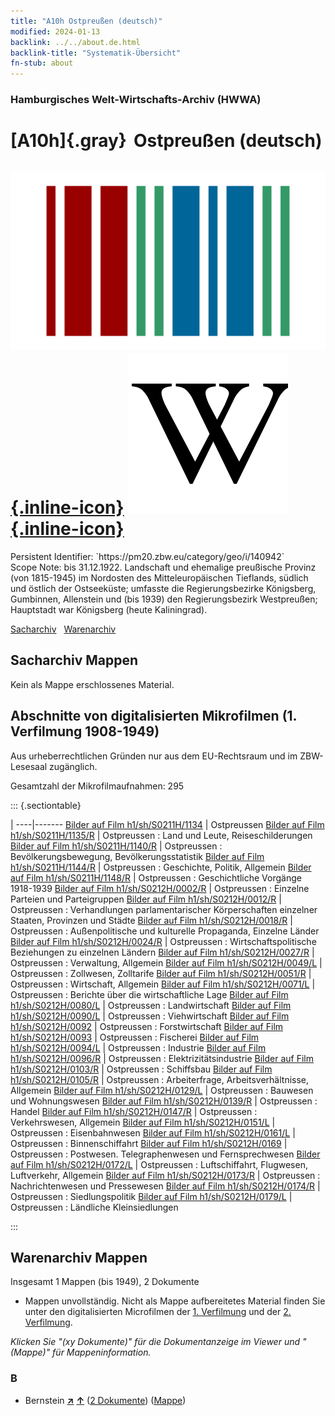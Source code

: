 ```yaml
---
title: "A10h Ostpreußen (deutsch)"
modified: 2024-01-13
backlink: ../../about.de.html
backlink-title: "Systematik-Übersicht"
fn-stub: about
---
```


### Hamburgisches Welt-Wirtschafts-Archiv (HWWA)

# [A10h]{.gray}&#8201; Ostpreußen (deutsch) &#160; [![Wikidata](/images/Wikidata-logo.svg "Wikidata"){.inline-icon}](http://www.wikidata.org/entity/Q103801) [![Wikipedia](/images/Wikipedia-W.svg "Wikipedia"){.inline-icon}](https://de.wikipedia.org/wiki/Ostpreu%C3%9Fen)

<div class="hint">Persistent Identifier: `https://pm20.zbw.eu/category/geo/i/140942`</div>

<div class="hint">
Scope Note: bis 31.12.1922. Landschaft und ehemalige preußische Provinz (von 1815-1945) im Nordosten des Mitteleuropäischen Tieflands, südlich und östlich der Ostseeküste; umfasste die Regierungsbezirke Königsberg, Gumbinnen, Allenstein und (bis 1939) den Regierungsbezirk Westpreußen; Hauptstadt war Königsberg (heute Kaliningrad).
</div>


[Sacharchiv](#sacharchiv-mappen) &#160; [Warenarchiv](#warenarchiv-mappen)





## Sacharchiv Mappen








Kein als Mappe erschlossenes Material.



<a id="filmsections" />

## Abschnitte von digitalisierten Mikrofilmen (1. Verfilmung 1908-1949)

<p>Aus urheberrechtlichen Gründen nur aus dem EU-Rechtsraum und im ZBW-Lesesaal zugänglich.</p>


<p>Gesamtzahl der Mikrofilmaufnahmen: 295</p>





::: {.sectiontable}

 | 
----|-------
<a class="btn" href="https://pm20.zbw.eu/film/h1/sh/S0211H/1134" rel="nofollow">Bilder auf Film h1/sh/S0211H/1134</a> | Ostpreussen
<a class="btn" href="https://pm20.zbw.eu/film/h1/sh/S0211H/1135/R" rel="nofollow">Bilder auf Film h1/sh/S0211H/1135/R</a> | Ostpreussen : Land und Leute, Reiseschilderungen
<a class="btn" href="https://pm20.zbw.eu/film/h1/sh/S0211H/1140/R" rel="nofollow">Bilder auf Film h1/sh/S0211H/1140/R</a> | Ostpreussen : Bevölkerungsbewegung, Bevölkerungsstatistik
<a class="btn" href="https://pm20.zbw.eu/film/h1/sh/S0211H/1144/R" rel="nofollow">Bilder auf Film h1/sh/S0211H/1144/R</a> | Ostpreussen : Geschichte, Politik, Allgemein
<a class="btn" href="https://pm20.zbw.eu/film/h1/sh/S0211H/1148/R" rel="nofollow">Bilder auf Film h1/sh/S0211H/1148/R</a> | Ostpreussen : Geschichtliche Vorgänge 1918-1939
<a class="btn" href="https://pm20.zbw.eu/film/h1/sh/S0212H/0002/R" rel="nofollow">Bilder auf Film h1/sh/S0212H/0002/R</a> | Ostpreussen : Einzelne Parteien und Parteigruppen
<a class="btn" href="https://pm20.zbw.eu/film/h1/sh/S0212H/0012/R" rel="nofollow">Bilder auf Film h1/sh/S0212H/0012/R</a> | Ostpreussen : Verhandlungen parlamentarischer Körperschaften einzelner Staaten, Provinzen und Städte
<a class="btn" href="https://pm20.zbw.eu/film/h1/sh/S0212H/0018/R" rel="nofollow">Bilder auf Film h1/sh/S0212H/0018/R</a> | Ostpreussen : Außenpolitische und kulturelle Propaganda, Einzelne Länder
<a class="btn" href="https://pm20.zbw.eu/film/h1/sh/S0212H/0024/R" rel="nofollow">Bilder auf Film h1/sh/S0212H/0024/R</a> | Ostpreussen : Wirtschaftspolitische Beziehungen zu einzelnen Ländern
<a class="btn" href="https://pm20.zbw.eu/film/h1/sh/S0212H/0027/R" rel="nofollow">Bilder auf Film h1/sh/S0212H/0027/R</a> | Ostpreussen : Verwaltung, Allgemein
<a class="btn" href="https://pm20.zbw.eu/film/h1/sh/S0212H/0049/L" rel="nofollow">Bilder auf Film h1/sh/S0212H/0049/L</a> | Ostpreussen : Zollwesen, Zolltarife
<a class="btn" href="https://pm20.zbw.eu/film/h1/sh/S0212H/0051/R" rel="nofollow">Bilder auf Film h1/sh/S0212H/0051/R</a> | Ostpreussen : Wirtschaft, Allgemein
<a class="btn" href="https://pm20.zbw.eu/film/h1/sh/S0212H/0071/L" rel="nofollow">Bilder auf Film h1/sh/S0212H/0071/L</a> | Ostpreussen : Berichte über die wirtschaftliche Lage
<a class="btn" href="https://pm20.zbw.eu/film/h1/sh/S0212H/0080/L" rel="nofollow">Bilder auf Film h1/sh/S0212H/0080/L</a> | Ostpreussen : Landwirtschaft
<a class="btn" href="https://pm20.zbw.eu/film/h1/sh/S0212H/0090/L" rel="nofollow">Bilder auf Film h1/sh/S0212H/0090/L</a> | Ostpreussen : Viehwirtschaft
<a class="btn" href="https://pm20.zbw.eu/film/h1/sh/S0212H/0092" rel="nofollow">Bilder auf Film h1/sh/S0212H/0092</a> | Ostpreussen : Forstwirtschaft
<a class="btn" href="https://pm20.zbw.eu/film/h1/sh/S0212H/0093" rel="nofollow">Bilder auf Film h1/sh/S0212H/0093</a> | Ostpreussen : Fischerei
<a class="btn" href="https://pm20.zbw.eu/film/h1/sh/S0212H/0094/L" rel="nofollow">Bilder auf Film h1/sh/S0212H/0094/L</a> | Ostpreussen : Industrie
<a class="btn" href="https://pm20.zbw.eu/film/h1/sh/S0212H/0096/R" rel="nofollow">Bilder auf Film h1/sh/S0212H/0096/R</a> | Ostpreussen : Elektrizitätsindustrie
<a class="btn" href="https://pm20.zbw.eu/film/h1/sh/S0212H/0103/R" rel="nofollow">Bilder auf Film h1/sh/S0212H/0103/R</a> | Ostpreussen : Schiffsbau
<a class="btn" href="https://pm20.zbw.eu/film/h1/sh/S0212H/0105/R" rel="nofollow">Bilder auf Film h1/sh/S0212H/0105/R</a> | Ostpreussen : Arbeiterfrage, Arbeitsverhältnisse, Allgemein
<a class="btn" href="https://pm20.zbw.eu/film/h1/sh/S0212H/0129/L" rel="nofollow">Bilder auf Film h1/sh/S0212H/0129/L</a> | Ostpreussen : Bauwesen und Wohnungswesen
<a class="btn" href="https://pm20.zbw.eu/film/h1/sh/S0212H/0139/R" rel="nofollow">Bilder auf Film h1/sh/S0212H/0139/R</a> | Ostpreussen : Handel
<a class="btn" href="https://pm20.zbw.eu/film/h1/sh/S0212H/0147/R" rel="nofollow">Bilder auf Film h1/sh/S0212H/0147/R</a> | Ostpreussen : Verkehrswesen, Allgemein
<a class="btn" href="https://pm20.zbw.eu/film/h1/sh/S0212H/0151/L" rel="nofollow">Bilder auf Film h1/sh/S0212H/0151/L</a> | Ostpreussen : Eisenbahnwesen
<a class="btn" href="https://pm20.zbw.eu/film/h1/sh/S0212H/0161/L" rel="nofollow">Bilder auf Film h1/sh/S0212H/0161/L</a> | Ostpreussen : Binnenschiffahrt
<a class="btn" href="https://pm20.zbw.eu/film/h1/sh/S0212H/0169" rel="nofollow">Bilder auf Film h1/sh/S0212H/0169</a> | Ostpreussen : Postwesen. Telegraphenwesen und Fernsprechwesen
<a class="btn" href="https://pm20.zbw.eu/film/h1/sh/S0212H/0172/L" rel="nofollow">Bilder auf Film h1/sh/S0212H/0172/L</a> | Ostpreussen : Luftschiffahrt, Flugwesen, Luftverkehr, Allgemein
<a class="btn" href="https://pm20.zbw.eu/film/h1/sh/S0212H/0173/R" rel="nofollow">Bilder auf Film h1/sh/S0212H/0173/R</a> | Ostpreussen : Nachrichtenwesen und Pressewesen
<a class="btn" href="https://pm20.zbw.eu/film/h1/sh/S0212H/0174/R" rel="nofollow">Bilder auf Film h1/sh/S0212H/0174/R</a> | Ostpreussen : Siedlungspolitik
<a class="btn" href="https://pm20.zbw.eu/film/h1/sh/S0212H/0179/L" rel="nofollow">Bilder auf Film h1/sh/S0212H/0179/L</a> | Ostpreussen : Ländliche Kleinsiedlungen


:::














## Warenarchiv Mappen










Insgesamt 1 Mappen (bis 1949), 2 Dokumente
- Mappen unvollständig.  Nicht als Mappe aufbereitetes Material finden Sie
unter den digitalisierten Microfilmen der [1. Verfilmung](/film/h1_wa.de.html)
und der [2. Verfilmung](/film/h2_wa.de.html).

_Klicken Sie "(xy Dokumente)" für die Dokumentanzeige im Viewer und "(Mappe)" für Mappeninformation._




### B

- Bernstein [**&nearr;**](../../../ware/i/142111/about.de.html "Bernstein (XXX in der ganzen Welt)") [**&uarr;**](../../../ware/about.de.html#PID04-Sc01 "Warensystematik") (<a href="https://pm20.zbw.eu/iiifview/folder/wa/142111,140942" title="über: Bernstein : Ostpreußen (deutsch)" target="_blank">2 Dokumente</a>) ([Mappe](../../../../folder/wa/1421xx/142111/1409xx/140942/about.de.html))




